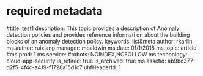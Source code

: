 # required metadata

#title: test1
description: This topic provides a description of Anomaly detection policies and provides reference informati on about the building blocks of an anomaly detection policy.
keywords: list&meta
author: rkarlin
ms.author: ruixiang
manager: mbaldwin
ms.date: 01/1/2018
ms.topic: article
#ms.prod: 1
ms.service: 
#robots: NOINDEX,NOFOLLOW
ms.technology: cloud-app-security
is_retired: true
is_archived: true
ms.assetid: ab9bc377-d2f5-4f4c-a419-f1728a15d1c7
uhfHeaderId: 1
